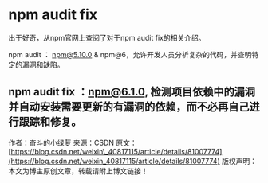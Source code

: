 # npm audit fix

出于好奇，从npm官网上查阅了对于npm audit fix的相关介绍。

npm audit ： npm@5.10.0 & npm@6，允许开发人员分析复杂的代码，并查明特定的漏洞和缺陷。

## npm audit fix ：npm@6.1.0,  检测项目依赖中的漏洞并自动安装需要更新的有漏洞的依赖，而不必再自己进行跟踪和修复。

作者：奋斗的小绿萝 来源：CSDN 原文：[https://blog.csdn.net/weixin\_40817115/article/details/81007774](https://blog.csdn.net/weixin_40817115/article/details/81007774) 版权声明：本文为博主原创文章，转载请附上博文链接！

